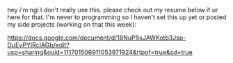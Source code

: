 hey i'm ngl I don't really use this. please check out my resume below if ur here for that. I'm never to programming so I haven't set this up yet or posted my side projects (working on that this week):

https://docs.google.com/document/d/18NuP1isJAWKotb3Jsp-DuEyPYIRcIAGb/edit?usp=sharing&ouid=111701506911053971924&rtpof=true&sd=true

<!--
**CamScoglio/CamScoglio** is a ✨ _special_ ✨ repository because its `README.md` (this file) appears on your GitHub profile.

Here are some ideas to get you started:

- 🔭 I’m currently working on ...
- 🌱 I’m currently learning ...
- 👯 I’m looking to collaborate on ...
- 🤔 I’m looking for help with ...
- 💬 Ask me about ...
- 📫 How to reach me: ...
- 😄 Pronouns: ...
- ⚡ Fun fact: ...
-->
